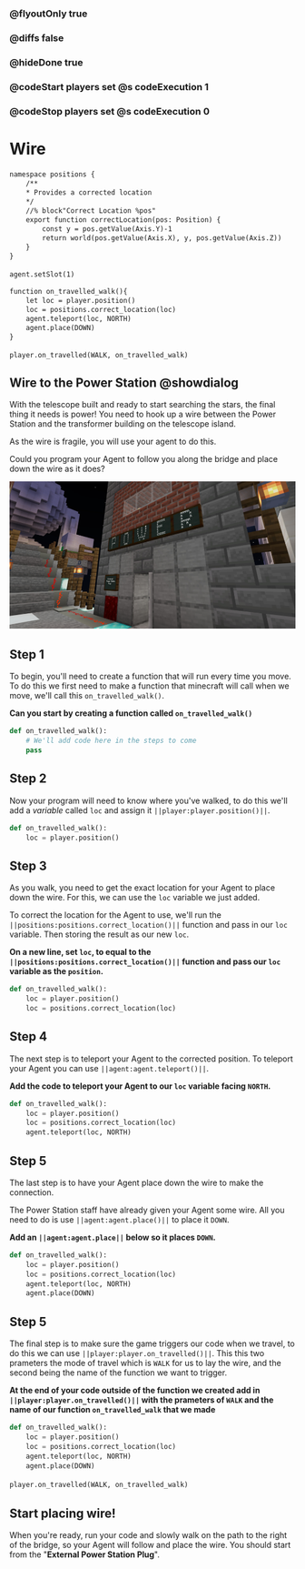 ### @flyoutOnly true
### @diffs false
### @hideDone true
### @codeStart players set @s codeExecution 1
### @codeStop players set @s codeExecution 0

# Wire

```customts
namespace positions {
    /**
    * Provides a corrected location
    */
    //% block"Correct Location %pos"
    export function correctLocation(pos: Position) {
        const y = pos.getValue(Axis.Y)-1
        return world(pos.getValue(Axis.X), y, pos.getValue(Axis.Z))
    }
}

agent.setSlot(1)
```

```ghost
function on_travelled_walk(){
    let loc = player.position()
    loc = positions.correct_location(loc)
    agent.teleport(loc, NORTH)
    agent.place(DOWN)
}

player.on_travelled(WALK, on_travelled_walk)
```

## Wire to the Power Station @showdialog

With the telescope built and ready to start searching the stars, the final thing it needs is power! You need to hook up a wire between the Power Station and the transformer building on the telescope island.

As the wire is fragile, you will use your agent to do this.

Could you program your Agent to follow you along the bridge and place down the wire as it does?

![Picture of Power station](https://raw.githubusercontent.com/CausewayDigital/Minecraft-EE-MakeCode/refs/heads/master/tutorials/python-islands/island-5/wire/cover.jpg)

## Step 1

To begin, you'll need to create a function that will run every time you move. To do this we first need to make a function that minecraft will call when we move, we'll call this `on_travelled_walk()`.

**Can you start by creating a function called `on_travelled_walk()`**

```python
def on_travelled_walk():
    # We'll add code here in the steps to come
    pass
```

## Step 2

Now your program will need to know where you've walked, to do this we'll add a *variable* called `loc` and assign it ``||player:player.position()||``.

```python
def on_travelled_walk():
    loc = player.position()
```

## Step 3
As you walk, you need to get the exact location for your Agent to place down the wire. For this, we can use the `loc` variable we just added.

To correct the location for the Agent to use, we'll run the `||positions:positions.correct_location()||` function and pass in our `loc` variable. Then storing the result as our new `loc`.

**On a new line, set `loc`, to equal to the `||positions:positions.correct_location()||` function and pass our `loc` variable as the `position`.**

```python
def on_travelled_walk():
    loc = player.position()
    loc = positions.correct_location(loc)
```

## Step 4
The next step is to teleport your Agent to the corrected position. To teleport your Agent you can use ``||agent:agent.teleport()||``.

**Add the code to teleport your Agent to our `loc` variable facing `NORTH`.**

```python
def on_travelled_walk():
    loc = player.position()
    loc = positions.correct_location(loc)
    agent.teleport(loc, NORTH)
```

## Step 5
The last step is to have your Agent place down the wire to make the connection.

The Power Station staff have already given your Agent some wire. All you need to do is use ``||agent:agent.place()||`` to place it `DOWN`.

**Add an ``||agent:agent.place||`` below so it places `DOWN`.**

```python
def on_travelled_walk():
    loc = player.position()
    loc = positions.correct_location(loc)
    agent.teleport(loc, NORTH)
    agent.place(DOWN)
```

## Step 5
The final step is to make sure the game triggers our code when we travel, to do this we can use ``||player:player.on_travelled()||``. This this two prameters the mode of travel which is `WALK` for us to lay the wire, and the second being the name of the function we want to trigger.

**At the end of your code outside of the function we created add in ``||player:player.on_travelled()||`` with the prameters of `WALK` and the name of our function `on_travelled_walk` that we made**

```python
def on_travelled_walk():
    loc = player.position()
    loc = positions.correct_location(loc)
    agent.teleport(loc, NORTH)
    agent.place(DOWN)

player.on_travelled(WALK, on_travelled_walk)
```

## Start placing wire!

When you're ready, run your code and slowly walk on the path to the right of the bridge, so your Agent will follow and place the wire. You should start from the "**External Power Station Plug**".
